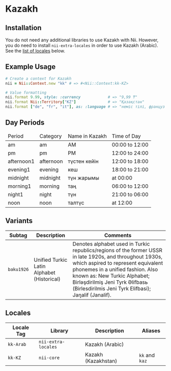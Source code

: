 <!-- This file has been generated. Source: src/docs/languages/_template.md.erb -->

# Kazakh

## Installation

You do not need any additional libraries to use Kazakh with Nii.
However, you do need to install `nii-extra-locales` in order to use Kazakh (Arabic).
See the [list of locales](#locales) below.

## Example Usage

``` ruby
# Create a context for Kazakh
nii = Nii::Context.new "kk" # => #<Nii::Context:kk-KZ>

# Value formatting
nii.format 9.99, style: :currency            # => "9,99 ₸"
nii.format Nii::Territory["KZ"]              # => "Қазақстан"
nii.format ["de", "fr", "it"], as: :language # => "неміс тілі, француз тілі, итальян тілі"
```

## Day Periods


<table>
  <thead>
    <tr>
      <td>Period</td>
      <td>Category</td>
      <td>Name in Kazakh</td>
      <td>Time of Day</td>
    </tr>
  </thead>
  <tbody>
    <tr>
      <td>am</td>
      <td>am</td>
      <td>AM</td>
      <td>00:00 to 12:00</td>
    </tr>
    <tr>
      <td>pm</td>
      <td>pm</td>
      <td>PM</td>
      <td>12:00 to 24:00</td>
    </tr>
    <tr>
      <td>afternoon1</td>
      <td>afternoon</td>
      <td>түстен кейін</td>
      <td>12:00 to 18:00</td>
    </tr>
    <tr>
      <td>evening1</td>
      <td>evening</td>
      <td>кеш</td>
      <td>18:00 to 21:00</td>
    </tr>
    <tr>
      <td>midnight</td>
      <td>midnight</td>
      <td>түн жарымы</td>
      <td>at 00:00</td>
    </tr>
    <tr>
      <td>morning1</td>
      <td>morning</td>
      <td>таң</td>
      <td>06:00 to 12:00</td>
    </tr>
    <tr>
      <td>night1</td>
      <td>night</td>
      <td>түн</td>
      <td>21:00 to 06:00</td>
    </tr>
    <tr>
      <td>noon</td>
      <td>noon</td>
      <td>талтүс</td>
      <td>at 12:00</td>
    </tr>
  </tbody>
</table>


## Variants

<table>
  <thead>
    <tr>
      <th>Subtag</th>
      <th>Description</th>
      <th>Comments</th>
    </tr>
  </thead>
  <tbody>
    <tr>
      <td><code>baku1926</code></td>
      <td>Unified Turkic Latin Alphabet (Historical)</td>
      <td>Denotes alphabet used in Turkic republics/regions of the former USSR in late 1920s, and throughout 1930s, which aspired to represent equivalent phonemes in a unified fashion. Also known as: New Turkic Alphabet; Birlәşdirilmiş Jeni Tyrk Әlifbasь (Birlesdirilmis Jeni Tyrk Elifbasi); Jaŋalif (Janalif).</td>
    </tr>
  </tbody>
</table>

## Locales

<table>
  <thead>
    <tr>
      <th>Locale Tag</th>
      <th>Library</th>
      <th>Description</th>
      <th>Aliases</th>
    </tr>
  </thead>
  <tbody>
    <tr>
      <td><code>kk-Arab</code></td>
      <td><code>nii-extra-locales</code></td>
      <td>Kazakh (Arabic)</td>
      <td></td>
    </tr>
    <tr>
      <td><code>kk-KZ</code></td>
      <td><code>nii-core</code></td>
      <td>Kazakh (Kazakhstan)</td>
      <td><code>kk</code> and <code>kaz</code></td>
    </tr>
  </tbody>
</table>

